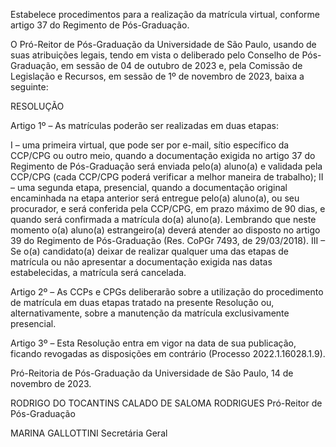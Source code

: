 Estabelece procedimentos para a realização da matrícula virtual, conforme artigo 37 do Regimento de Pós-Graduação.

O Pró-Reitor de Pós-Graduação da Universidade de São Paulo, usando de suas atribuições legais, tendo em vista o deliberado pelo Conselho de Pós-Graduação, em sessão de 04 de outubro de 2023 e, pela Comissão de Legislação e Recursos, em sessão de 1º de novembro de 2023, baixa a seguinte:

RESOLUÇÃO

Artigo 1º – As matrículas poderão ser realizadas em duas etapas:

I – uma primeira virtual, que pode ser por e-mail, sítio específico da CCP/CPG ou outro meio, quando a documentação exigida no artigo 37 do Regimento de Pós-Graduação será enviada pelo(a) aluno(a) e validada pela CCP/CPG (cada CCP/CPG poderá verificar a melhor maneira de trabalho);
II – uma segunda etapa, presencial, quando a documentação original encaminhada na etapa anterior será entregue pelo(a) aluno(a), ou seu procurador, e será conferida pela CCP/CPG, em prazo máximo de 90 dias, e quando será confirmada a matrícula do(a) aluno(a). Lembrando que neste momento o(a) aluno(a) estrangeiro(a) deverá atender ao disposto no artigo 39 do Regimento de Pós-Graduação (Res. CoPGr 7493, de 29/03/2018).
III – Se o(a) candidato(a) deixar de realizar qualquer uma das etapas de matrícula ou não apresentar a documentação exigida nas datas estabelecidas, a matrícula será cancelada.

Artigo 2º – As CCPs e CPGs deliberarão sobre a utilização do procedimento de matrícula em duas etapas tratado na presente Resolução ou, alternativamente, sobre a manutenção da matrícula exclusivamente presencial.

Artigo 3º – Esta Resolução entra em vigor na data de sua publicação, ficando revogadas as disposições em contrário (Processo 2022.1.16028.1.9).

Pró-Reitoria de Pós-Graduação da Universidade de São Paulo, 14 de novembro de 2023.

RODRIGO DO TOCANTINS CALADO DE SALOMA RODRIGUES
Pró-Reitor de Pós-Graduação

MARINA GALLOTTINI
Secretária Geral